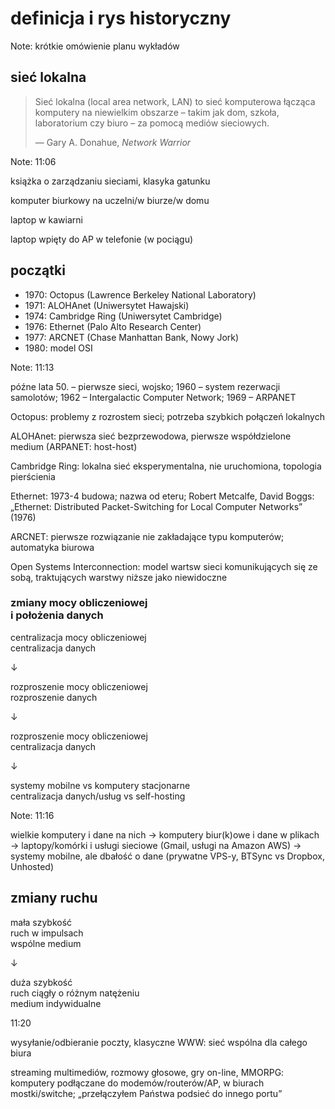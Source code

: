 # definicja i&nbsp;rys historyczny

Note: krótkie omówienie planu wykładów


## sieć lokalna

> Sieć lokalna (local area network, LAN) to sieć komputerowa
> łącząca komputery na niewielkim obszarze – takim jak dom,
> szkoła, laboratorium czy biuro – za pomocą mediów sieciowych.
>
> — Gary A. Donahue, _Network Warrior_

Note: 11:06

książka o zarządzaniu sieciami, klasyka gatunku

komputer biurkowy na uczelni/w biurze/w domu

laptop w kawiarni

laptop wpięty do AP w telefonie (w pociągu)


## początki

* 1970: Octopus (Lawrence Berkeley National Laboratory)
* 1971: ALOHAnet (Uniwersytet Hawajski)
* 1974: Cambridge Ring (Uniwersytet Cambridge)
* 1976: Ethernet (Palo Alto Research Center)
* 1977: ARCNET (Chase Manhattan Bank, Nowy Jork)
* 1980: model OSI

Note: 11:13

późne lata 50. – pierwsze sieci, wojsko; 1960 – system rezerwacji
samolotów; 1962 – Intergalactic Computer Network; 1969 – ARPANET

Octopus: problemy z rozrostem sieci; potrzeba szybkich połączeń lokalnych

ALOHAnet: pierwsza sieć bezprzewodowa, pierwsze
współdzielone medium (ARPANET: host-host)

Cambridge Ring: lokalna sieć eksperymentalna,
nie uruchomiona, topologia pierścienia

Ethernet: 1973-4 budowa; nazwa od eteru; Robert
Metcalfe, David Boggs: „Ethernet: Distributed
Packet-Switching for Local Computer Networks” (1976)

ARCNET: pierwsze rozwiązanie nie zakładające
typu komputerów; automatyka biurowa

Open Systems Interconnection: model wartsw sieci komunikujących się ze
sobą, traktujących warstwy niższe jako niewidoczne


### zmiany mocy obliczeniowej<br />i&nbsp;położenia danych

centralizacja mocy obliczeniowej<br />centralizacja danych

↓

rozproszenie mocy obliczeniowej<br />rozproszenie danych

↓

rozproszenie mocy obliczeniowej<br />centralizacja danych

↓

systemy mobilne vs komputery stacjonarne<br />centralizacja danych/usług vs self-hosting

Note: 11:16

wielkie komputery i dane na nich → komputery biur(k)owe
i dane w plikach → laptopy/komórki i usługi sieciowe (Gmail,
usługi na Amazon AWS) → systemy mobilne, ale dbałość o dane
(prywatne VPS-y, BTSync vs Dropbox, Unhosted)


## zmiany ruchu

mała szybkość<br />ruch w impulsach<br />wspólne medium

↓

duża szybkość<br />ruch ciągły o różnym natężeniu<br />medium indywidualne

<aside class='notes'>
  <p>11:20</p>
  <p>wysyłanie/odbieranie poczty, klasyczne
  WWW: sieć wspólna dla całego biura</p>
  <p>streaming multimediów, rozmowy głosowe, gry on-line, MMORPG:
  komputery podłączane do modemów/routerów/AP, w biurach mostki/switche;
  „przełączyłem Państwa podsieć do innego portu”</p>
</aside>
